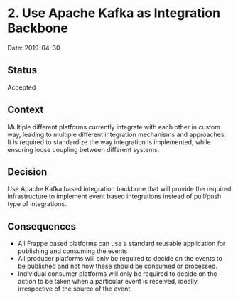 # 2. Use Apache Kafka as Integration Backbone

Date: 2019-04-30

## Status

Accepted

## Context

Multiple different platforms currently integrate with each other in custom way, leading to multiple different integration mechanisms and approaches. It is required to standardize the way integration is implemented, while ensuring loose coupling between different systems.

## Decision

Use Apache Kafka based integration backbone that will provide the required infrastructure to implement event based integrations instead of pull/push type of integrations.

## Consequences

- All Frappe based platforms can use a standard reusable application for publishing and consuming the events
- All producer platforms will only be required to decide on the events to be published and not how these should be consumed or processed.
- Individual consumer platforms will only be required to decide on the action to be taken when a particular event is received, ideally, irrespective of the source of the event.
